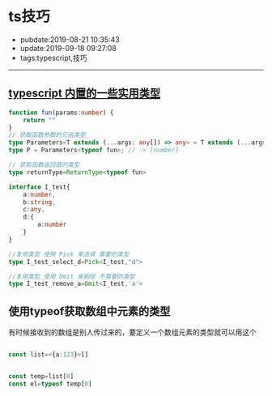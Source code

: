 # ts技巧

- pubdate:2019-08-21 10:35:43
- update:2019-09-18 09:27:08
- tags:typescript,技巧

---------

## [typescript 内置的一些实用类型](https://www.typescriptlang.org/docs/handbook/utility-types.html)

```typescript
function fun(params:number) {
    return ""
}
// 获取函数参数的元组类型
type Parameters<T extends (...args: any[]) => any> = T extends (...args: infer P) => any ? P : never;
type P = Parameters<typeof fun>; // -> [number]

// 获取函数返回值的类型
type returnType=ReturnType<typeof fun>

interface I_test{
    a:number,
    b:string,
    c:any,
    d:{
        a:number
    }
}

//复用类型 使用 Pick 来选择 需要的类型
type I_test_select_d=Pick<I_test,"d">

//复用类型 使用 Omit 来剔除 不需要的类型
type I_test_remove_a=Omit<I_test,'a'>
```

## 使用typeof获取数组中元素的类型

有时候接收到的数组是别人传过来的，要定义一个数组元素的类型就可以用这个

```typescript

const list=<{a:123}>[]


const temp=list[0]
const el=typeof temp[0]

```
